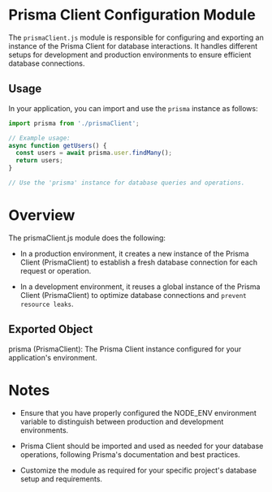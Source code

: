# Prisma Client Configuration Module

The `prismaClient.js` module is responsible for configuring and exporting an instance of the Prisma Client for database interactions. It handles different setups for development and production environments to ensure efficient database connections.

## Usage

In your application, you can import and use the `prisma` instance as follows:

```javascript
import prisma from './prismaClient';

// Example usage:
async function getUsers() {
  const users = await prisma.user.findMany();
  return users;
}

// Use the 'prisma' instance for database queries and operations.
```
# Overview
The prismaClient.js module does the following:

- In a production environment, it creates a new instance of the Prisma Client (PrismaClient) to establish a fresh database connection for each request or operation.

- In a development environment, it reuses a global instance of the Prisma Client (PrismaClient) to optimize database connections and `prevent resource leaks`.

## Exported Object
prisma (PrismaClient): The Prisma Client instance configured for your application's environment.

# Notes
- Ensure that you have properly configured the NODE_ENV environment variable to distinguish between production and development environments.

- Prisma Client should be imported and used as needed for your database operations, following Prisma's documentation and best practices.

- Customize the module as required for your specific project's database setup and requirements.